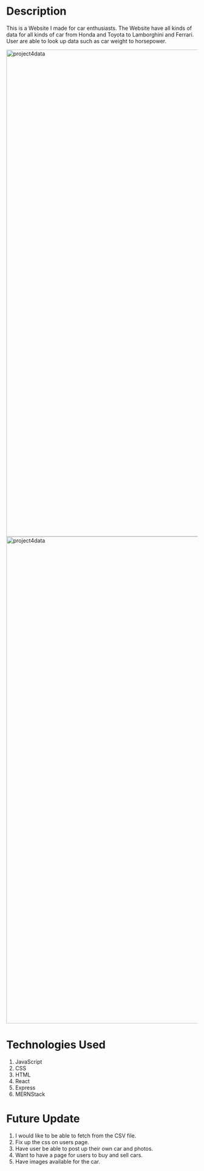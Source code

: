 # Description
This is a Website I made for car enthusiasts. The Website have all kinds of data for all kinds of car from Honda and Toyota to Lamborghini and Ferrari. User are able to look up data such as car weight to horsepower.

<img width="1278" alt="project4data" src="https://user-images.githubusercontent.com/79075988/119094619-474ce780-b9df-11eb-8d11-8d6479874d87.png">
<img width="1278" alt="project4data" src="https://user-images.githubusercontent.com/79075988/119094662-5338a980-b9df-11eb-8e15-f230f0db9b01.png">

# Technologies Used
1. JavaScript
2. CSS
3. HTML
4. React
5. Express
6. MERNStack

# Future Update
1. I would like to be able to fetch from the CSV file.
2. Fix up the css on users page.
3. Have user be able to post up their own car and photos.
4. Want to have a page for users to buy and sell cars.
5. Have images available for the car.
